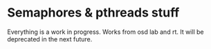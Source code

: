 # Semaphores & pthreads stuff
Everything is a work in progress. Works from osd lab and rt.
It will be deprecated in the next future.